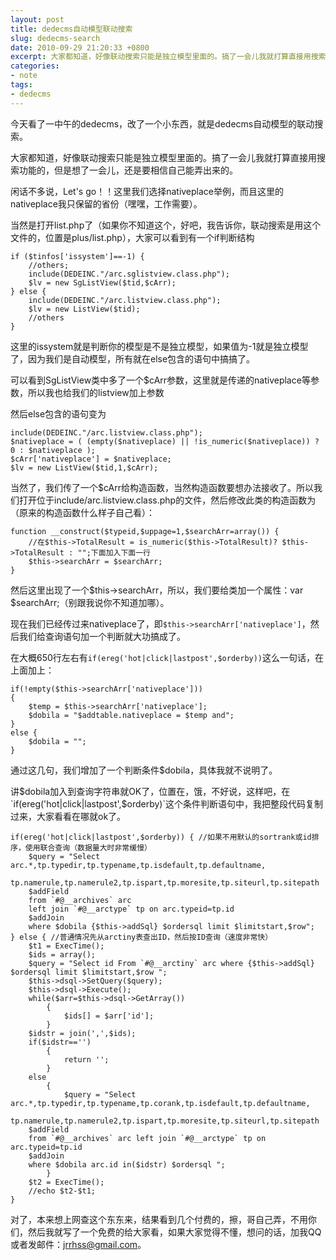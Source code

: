 ```yaml
---
layout: post
title: dedecms自动模型联动搜索
slug: dedecms-search
date: 2010-09-29 21:20:33 +0800
excerpt: 大家都知道，好像联动搜索只能是独立模型里面的。搞了一会儿我就打算直接用搜索功能的，但是想了一会儿，还是要相信自己能弄出来的。
categories:
- note
tags:
- dedecms
---
```


今天看了一中午的dedecms，改了一个小东西，就是dedecms自动模型的联动搜索。

大家都知道，好像联动搜索只能是独立模型里面的。搞了一会儿我就打算直接用搜索功能的，但是想了一会儿，还是要相信自己能弄出来的。


闲话不多说，Let's go！！这里我们选择nativeplace举例，而且这里的nativeplace我只保留的省份（嘿嘿，工作需要）。

当然是打开list.php了（如果你不知道这个，好吧，我告诉你，联动搜索是用这个文件的，位置是plus/list.php），大家可以看到有一个if判断结构

	if ($tinfos['issystem']==-1) {
		//others;
		include(DEDEINC."/arc.sglistview.class.php");
		$lv = new SgListView($tid,$cArr);
	} else {
		include(DEDEINC."/arc.listview.class.php");
		$lv = new ListView($tid);
		//others
	}

这里的issystem就是判断你的模型是不是独立模型，如果值为-1就是独立模型了，因为我们是自动模型，所有就在else包含的语句中搞搞了。

可以看到SgListView类中多了一个$cArr参数，这里就是传递的nativeplace等参数，所以我也给我们的listview加上参数

然后else包含的语句变为

	include(DEDEINC."/arc.listview.class.php");
	$nativeplace = ( (empty($nativeplace) || !is_numeric($nativeplace)) ? 0 : $nativeplace );
	$cArr['nativeplace'] = $nativeplace;
	$lv = new ListView($tid,1,$cArr);

当然了，我们传了一个$cArr给构造函数，当然构造函数要想办法接收了。所以我们打开位于include/arc.listview.class.php的文件，然后修改此类的构造函数为（原来的构造函数什么样子自己看）：

	function __construct($typeid,$uppage=1,$searchArr=array()) {
		//在$this->TotalResult = is_numeric($this->TotalResult)? $this->TotalResult : "";下面加入下面一行
		$this->searchArr = $searchArr;
	}

然后这里出现了一个$this->searchArr，所以，我们要给类加一个属性：var $searchArr;（别跟我说你不知道加哪）。

现在我们已经传过来nativeplace了，即`$this->searchArr['nativeplace']`，然后我们给查询语句加一个判断就大功搞成了。

在大概650行左右有`if(ereg('hot|click|lastpost',$orderby))`这么一句话，在上面加上：

	if(!empty($this->searchArr['nativeplace']))
	{
		$temp = $this->searchArr['nativeplace'];
		$dobila = "$addtable.nativeplace = $temp and";
	}
	else {
		$dobila = "";
	}

通过这几句，我们增加了一个判断条件$dobila，具体我就不说明了。

讲$dobila加入到查询字符串就OK了，位置在，饿，不好说，这样吧，在`if(ereg('hot|click|lastpost',$orderby)`这个条件判断语句中，我把整段代码复制过来，大家看看在哪就ok了。

	if(ereg('hot|click|lastpost',$orderby)) { //如果不用默认的sortrank或id排序，使用联合查询（数据量大时非常缓慢）
		$query = "Select arc.*,tp.typedir,tp.typename,tp.isdefault,tp.defaultname,
		tp.namerule,tp.namerule2,tp.ispart,tp.moresite,tp.siteurl,tp.sitepath
		$addField
		from `#@__archives` arc
		left join `#@__arctype` tp on arc.typeid=tp.id
		$addJoin
		where $dobila {$this->addSql} $ordersql limit $limitstart,$row";
	} else { //普通情况先从arctiny表查出ID，然后按ID查询（速度非常快）
		$t1 = ExecTime();
		$ids = array();
		$query = "Select id From `#@__arctiny` arc where {$this->addSql} $ordersql limit $limitstart,$row ";
		$this->dsql->SetQuery($query);
		$this->dsql->Execute();
		while($arr=$this->dsql->GetArray())
			{
				$ids[] = $arr['id'];
			}
		$idstr = join(',',$ids);
		if($idstr=='')
			{
				return '';
			}
		else
			{
				$query = "Select arc.*,tp.typedir,tp.typename,tp.corank,tp.isdefault,tp.defaultname,
		tp.namerule,tp.namerule2,tp.ispart,tp.moresite,tp.siteurl,tp.sitepath
		$addField
		from `#@__archives` arc left join `#@__arctype` tp on arc.typeid=tp.id
		$addJoin
		where $dobila arc.id in($idstr) $ordersql ";
			}
		$t2 = ExecTime();
		//echo $t2-$t1;
	}

对了，本来想上网查这个东东来，结果看到几个付费的，擦，哥自己弄，不用你们，然后我就写了一个免费的给大家看，如果大家觉得不懂，想问的话，加我QQ或者发邮件：jrrhss@gmail.com。

